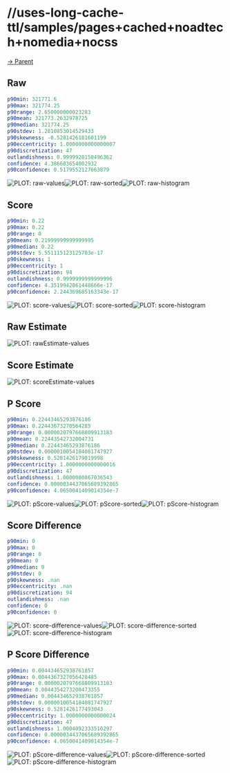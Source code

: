 
# //uses-long-cache-ttl/samples/pages+cached+noadtech+nomedia+nocss

[→ Parent](../..)


## Raw


```yaml
p90min: 321771.6
p90max: 321774.25
p90range: 2.650000000023283
p90mean: 321773.2632978725
p90median: 321774.25
p90stdev: 1.2810853014529433
p90skewness: -0.5281426181601199
p90eccentricity: 1.0000000000000007
p90discretization: 47
outlandishness: 0.9999928150496362
confidence: 4.386683654002932
p90confidence: 0.5179552127663879

```

![PLOT: raw-values](./raw/values.svg)![PLOT: raw-sorted](./raw/sorted.svg)![PLOT: raw-histogram](./raw/histogram.svg)
## Score


```yaml
p90min: 0.22
p90max: 0.22
p90range: 0
p90mean: 0.21999999999999995
p90median: 0.22
p90stdev: 5.551115123125783e-17
p90skewness: 1
p90eccentricity: 1
p90discretization: 94
outlandishness: 0.9999999999999996
confidence: 4.3519942861448666e-17
p90confidence: 2.244369685163343e-17

```

![PLOT: score-values](./score/values.svg)![PLOT: score-sorted](./score/sorted.svg)![PLOT: score-histogram](./score/histogram.svg)
## Raw Estimate

![PLOT: rawEstimate-values](./rawEstimate/values.svg)
## Score Estimate

![PLOT: scoreEstimate-values](./scoreEstimate/values.svg)
## P Score


```yaml
p90min: 0.22443465293876186
p90max: 0.22443673270564285
p90range: 0.0000020797668809913183
p90mean: 0.22443542732004731
p90median: 0.22443465293876186
p90stdev: 0.0000010054184081747927
p90skewness: 0.5281426179019998
p90eccentricity: 1.0000000000000016
p90discretization: 47
outlandishness: 1.0000080867036543
confidence: 0.0000034437065689392865
p90confidence: 4.0650041409014354e-7

```

![PLOT: pScore-values](./pScore/values.svg)![PLOT: pScore-sorted](./pScore/sorted.svg)![PLOT: pScore-histogram](./pScore/histogram.svg)
## Score Difference


```yaml
p90min: 0
p90max: 0
p90range: 0
p90mean: 0
p90median: 0
p90stdev: 0
p90skewness: .nan
p90eccentricity: .nan
p90discretization: 94
outlandishness: .nan
confidence: 0
p90confidence: 0

```

![PLOT: score-difference-values](./score-difference/values.svg)![PLOT: score-difference-sorted](./score-difference/sorted.svg)![PLOT: score-difference-histogram](./score-difference/histogram.svg)
## P Score Difference


```yaml
p90min: 0.004434652938761857
p90max: 0.0044367327056428485
p90range: 0.0000020797668809913183
p90mean: 0.0044354273200473355
p90median: 0.004434652938761857
p90stdev: 0.0000010054184081747927
p90skewness: 0.5281426177493043
p90eccentricity: 1.0000000000000024
p90discretization: 47
outlandishness: 1.0004092333510297
confidence: 0.0000034437065689392865
p90confidence: 4.0650041409014354e-7

```

![PLOT: pScore-difference-values](./pScore-difference/values.svg)![PLOT: pScore-difference-sorted](./pScore-difference/sorted.svg)![PLOT: pScore-difference-histogram](./pScore-difference/histogram.svg)